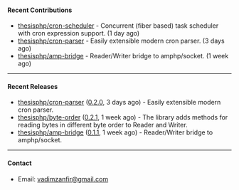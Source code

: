 #### Recent Contributions

- [thesisphp/cron-scheduler](https://github.com/thesisphp/cron-scheduler) - Concurrent (fiber based) task scheduler with cron expression support. (1 day ago)
- [thesisphp/cron-parser](https://github.com/thesisphp/cron-parser) - Easily extensible modern cron parser. (3 days ago)
- [thesisphp/amp-bridge](https://github.com/thesisphp/amp-bridge) - Reader/Writer bridge to amphp/socket. (1 week ago)

---

#### Recent Releases

- [thesisphp/cron-parser](https://github.com/thesisphp/cron-parser) ([0.2.0](https://github.com/thesisphp/cron-parser/releases/tag/0.2.0), 3 days ago) - Easily extensible modern cron parser.
- [thesisphp/byte-order](https://github.com/thesisphp/byte-order) ([0.2.1](https://github.com/thesisphp/byte-order/releases/tag/0.2.1), 1 week ago) - The library adds methods for reading bytes in different byte order to Reader and Writer.
- [thesisphp/amp-bridge](https://github.com/thesisphp/amp-bridge) ([0.1.1](https://github.com/thesisphp/amp-bridge/releases/tag/0.1.1), 1 week ago) - Reader/Writer bridge to amphp/socket.

---

#### Contact

- Email: [vadimzanfir@gmail.com](mailto://vadimzanfir@gmail.com)
